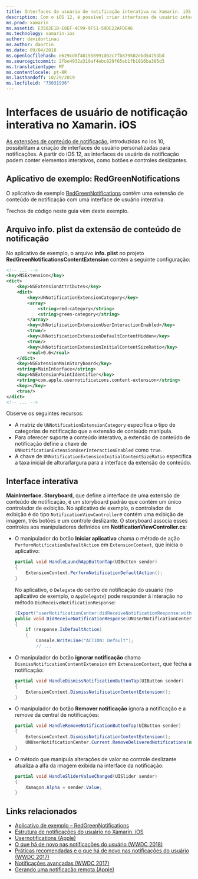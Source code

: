 ```yaml
---
title: Interfaces de usuário de notificação interativa no Xamarin. iOS
description: Com o iOS 12, é possível criar interfaces de usuário interativas para notificações locais e remotas. Este guia descreve como usar esses recursos com o Xamarin. iOS.
ms.prod: xamarin
ms.assetid: E3562E1B-E0EF-4C99-9F51-59DE22AFDE46
ms.technology: xamarin-ios
author: davidortinau
ms.author: daortin
ms.date: 09/04/2018
ms.openlocfilehash: e629cd8f481558991d02c7fb879502ebd54753bd
ms.sourcegitcommit: 2fbe4932a319af4ebc829f65eb1fb1816ba305d3
ms.translationtype: MT
ms.contentlocale: pt-BR
ms.lasthandoff: 10/29/2019
ms.locfileid: "73031936"
---
```

# <a name="interactive-notification-user-interfaces-in-xamarinios"></a>Interfaces de usuário de notificação interativa no Xamarin. iOS

[As extensões de conteúdo de notificação](~/ios/platform/user-notifications/advanced-user-notifications.md), introduzidas no Ios 10, possibilitam a criação de interfaces de usuário personalizadas para notificações. A partir do iOS 12, as interfaces de usuário de notificação podem conter elementos interativos, como botões e controles deslizantes.

## <a name="sample-app-redgreennotifications"></a>Aplicativo de exemplo: RedGreenNotifications

O aplicativo de exemplo [RedGreenNotifications](https://docs.microsoft.com/samples/xamarin/ios-samples/ios12-redgreennotifications) contém uma extensão de conteúdo de notificação com uma interface de usuário interativa.

Trechos de código neste guia vêm deste exemplo.

## <a name="notification-content-extension-infoplist-file"></a>Arquivo info. plist da extensão de conteúdo de notificação

No aplicativo de exemplo, o arquivo **info. plist** no projeto **RedGreenNotificationsContentExtension** contém a seguinte configuração:

```xml
<!-- ... -->
<key>NSExtension</key>
<dict>
    <key>NSExtensionAttributes</key>
    <dict>
        <key>UNNotificationExtensionCategory</key>
        <array>
            <string>red-category</string>
            <string>green-category</string>
        </array>
        <key>UNNotificationExtensionUserInteractionEnabled</key>
        <true/>
        <key>UNNotificationExtensionDefaultContentHidden</key>
        <true/>
        <key>UNNotificationExtensionInitialContentSizeRatio</key>
        <real>0.6</real>
    </dict>
    <key>NSExtensionMainStoryboard</key>
    <string>MainInterface</string>
    <key>NSExtensionPointIdentifier</key>
    <string>com.apple.usernotifications.content-extension</string>
    <key></key>
    <true/>
</dict>
<!-- ... -->
```

Observe os seguintes recursos:

- A matriz de `UNNotificationExtensionCategory` especifica o tipo de categorias de notificação que a extensão de conteúdo manipula.
- Para oferecer suporte a conteúdo interativo, a extensão de conteúdo de notificação define a chave de `UNNotificationExtensionUserInteractionEnabled` como `true`.
- A chave de `UNNotificationExtensionInitialContentSizeRatio` especifica a taxa inicial de altura/largura para a interface da extensão de conteúdo.

## <a name="interactive-interface"></a>Interface interativa

**MainInterface. Storyboard**, que define a interface de uma extensão de conteúdo de notificação, é um storyboard padrão que contém um único controlador de exibição. No aplicativo de exemplo, o controlador de exibição é do tipo `NotificationViewController`e contém uma exibição de imagem, três botões e um controle deslizante. O storyboard associa esses controles aos manipuladores definidos em **NotificationViewController.cs**:

- O manipulador do botão **Iniciar aplicativo** chama o método de ação `PerformNotificationDefaultAction` em `ExtensionContext`, que inicia o aplicativo:

    ```csharp
    partial void HandleLaunchAppButtonTap(UIButton sender)
    {
        ExtensionContext.PerformNotificationDefaultAction();
    }
    ```

    No aplicativo, o `Delegate` do centro de notificação do usuário (no aplicativo de exemplo, o `AppDelegate`) pode responder à interação no método `DidReceiveNotificationResponse`:

    ```csharp
    [Export("userNotificationCenter:didReceiveNotificationResponse:withCompletionHandler:")]
    public void DidReceiveNotificationResponse(UNUserNotificationCenter center, UNNotificationResponse response, System.Action completionHandler)
    {
        if (response.IsDefaultAction)
        {
            Console.WriteLine("ACTION: Default");
            // ...
    ```

- O manipulador do botão **ignorar notificação** chama `DismissNotificationContentExtension` em `ExtensionContext`, que fecha a notificação:

    ```csharp
    partial void HandleDismissNotificationButtonTap(UIButton sender)
    {
        ExtensionContext.DismissNotificationContentExtension();
    }
    ```

- O manipulador do botão **Remover notificação** ignora a notificação e a remove da central de notificações:

    ```csharp
    partial void HandleRemoveNotificationButtonTap(UIButton sender)
    {
        ExtensionContext.DismissNotificationContentExtension();
        UNUserNotificationCenter.Current.RemoveDeliveredNotifications(new string[] { notification.Request.Identifier });
    }
    ```

- O método que manipula alterações de valor no controle deslizante atualiza a alfa da imagem exibida na interface da notificação:

    ```csharp
    partial void HandleSliderValueChanged(UISlider sender)
    {
        Xamagon.Alpha = sender.Value;
    }
    ```

## <a name="related-links"></a>Links relacionados

- [Aplicativo de exemplo – RedGreenNotifications](https://docs.microsoft.com/samples/xamarin/ios-samples/ios12-redgreennotifications)
- [Estrutura de notificações do usuário no Xamarin. iOS](~/ios/platform/user-notifications/index.md)
- [Usernotifications (Apple)](https://developer.apple.com/documentation/usernotifications?language=objc)
- [O que há de novo nas notificações do usuário (WWDC 2018)](https://developer.apple.com/videos/play/wwdc2018/710/)
- [Práticas recomendadas e o que há de novo nas notificações do usuário (WWDC 2017)](https://developer.apple.com/videos/play/wwdc2017/708/)
- [Notificações avançadas (WWDC 2017)](https://developer.apple.com/videos/play/wwdc2017/817/)
- [Gerando uma notificação remota (Apple)](https://developer.apple.com/documentation/usernotifications/setting_up_a_remote_notification_server/generating_a_remote_notification)
